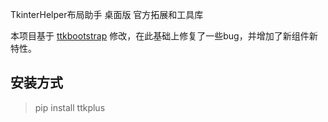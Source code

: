 TkinterHelper布局助手 桌面版 官方拓展和工具库

本项目基于 [ttkbootstrap](https://github.com/israel-dryer/ttkbootstrap/) 修改，在此基础上修复了一些bug，并增加了新组件新特性。

## 安装方式

> pip install ttkplus

